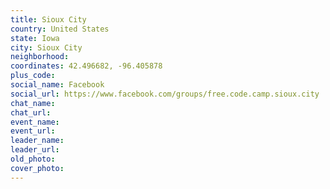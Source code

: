 ```yaml
---
title: Sioux City
country: United States
state: Iowa
city: Sioux City
neighborhood: 
coordinates: 42.496682, -96.405878
plus_code:
social_name: Facebook
social_url: https://www.facebook.com/groups/free.code.camp.sioux.city
chat_name:
chat_url:
event_name:
event_url:
leader_name:
leader_url:
old_photo: 
cover_photo:
---
```

